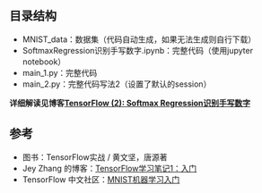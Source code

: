 ## 目录结构
- MNIST_data：数据集（代码自动生成，如果无法生成则自行下载）
- SoftmaxRegression识别手写数字.ipynb：完整代码（使用jupyter notebook）
- main_1.py：完整代码
- main_2.py：完整代码写法2（设置了默认的session）

**详细解读见博客[TensorFlow (2): Softmax Regression识别手写数字](http://ywtail.github.io/2017/06/02/TensorFlow-2-Softmax-Regression%E8%AF%86%E5%88%AB%E6%89%8B%E5%86%99%E6%95%B0%E5%AD%97/)**

## 参考
- 图书：TensorFlow实战 / 黄文坚，唐源著
- Jey Zhang 的博客：[TensorFlow学习笔记1：入门](http://www.jeyzhang.com/tensorflow-learning-notes.html)
- TensorFlow 中文社区：[MNIST机器学习入门](http://www.tensorfly.cn/tfdoc/tutorials/mnist_beginners.html)
